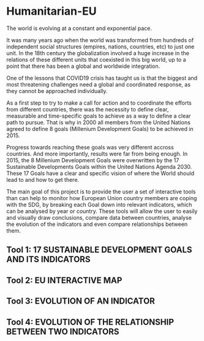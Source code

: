 # Humanitarian-EU

The world is evolving at a constant and exponential pace.

It was many years ago when the world was transformed from hundreds of independent social structures (empires, nations, countries, etc) to just one unit. In the 18th century the globalization involved a huge increase in the relations of these different units that coexisted in this big world, up to a point that there has been a global and worldwide integration.

One of the lessons that COVID19 crisis has taught us is that the biggest and most threatening challenges need a global and coordinated response, as they cannot be approached individually.

As a first step to try to make a call for action and to coordinate the efforts from different countries, there was the necessity to define clear, measurable and time-specific goals to achieve as a way to define a clear path to pursue. That is why in 2000 all members from the United Nations agreed to define 8 goals (Millenium Development Goals) to be achieved in 2015.

Progress towards reaching these goals was very different accross countries. And more importantly, results were far from being enough. In 2015, the 8 Millenium Development Goals were overwritten by the 17 Sustainable Developments Goals within the United Nations Agenda 2030. These 17 Goals have a clear and specific vision of where the World should lead to and how to get there.

The main goal of this project is to provide the user a set of interactive tools than can help to monitor how European Union country members are coping with the SDG, by breaking each Goal down into relevant indicators, which can be analysed by year or country. These tools will allow the user to easily and visually draw conclusions, compare data between countries, analyse the evolution of the indicators and even compare relationships between them.

## Tool 1: 17 SUSTAINABLE DEVELOPMENT GOALS AND ITS INDICATORS

## Tool 2: EU INTERACTIVE MAP

## Tool 3: EVOLUTION OF AN INDICATOR

## Tool 4: EVOLUTION OF THE RELATIONSHIP BETWEEN TWO INDICATORS